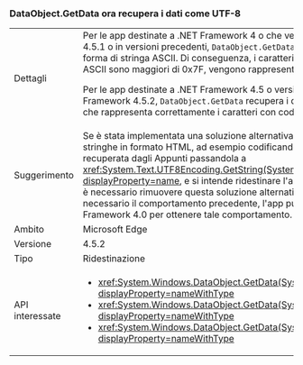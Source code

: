### <a name="dataobjectgetdata-now-retrieves-data-as-utf-8"></a>DataObject.GetData ora recupera i dati come UTF-8

|   |   |
|---|---|
|Dettagli|Per le app destinate a .NET Framework 4 o che vengono eseguite in .NET Framework 4.5.1 o in versioni precedenti, <code>DataObject.GetData</code> recupera dati in formato HTML sotto forma di stringa ASCII. Di conseguenza, i caratteri non ASCII, ovvero quelli i cui codici ASCII sono maggiori di 0x7F, vengono rappresentati da due caratteri casuali.<p/>Per le app destinate a .NET Framework 4.5 o versione successiva ed eseguite in .NET Framework 4.5.2, <code>DataObject.GetData</code> recupera i dati in formato HTML come UTF-8, che rappresenta correttamente i caratteri con codici maggiori di 0x7F.|
|Suggerimento|Se è stata implementata una soluzione alternativa per il problema di codifica con le stringhe in formato HTML, ad esempio codificando in modo esplicito la stringa HTML recuperata dagli Appunti passandola a <xref:System.Text.UTF8Encoding.GetString(System.Byte[],System.Int32,System.Int32)?displayProperty=name>, e si intende ridestinare l'app dalla versione 4 alla versione 4.5, è necessario rimuovere questa soluzione alternativa. Se per qualche motivo è necessario il comportamento precedente, l'app può essere destinata a .NET Framework 4.0 per ottenere tale comportamento.|
|Ambito|Microsoft Edge|
|Versione|4.5.2|
|Tipo|Ridestinazione|
|API interessate|<ul><li><xref:System.Windows.DataObject.GetData(System.String)?displayProperty=nameWithType></li><li><xref:System.Windows.DataObject.GetData(System.Type)?displayProperty=nameWithType></li><li><xref:System.Windows.DataObject.GetData(System.String,System.Boolean)?displayProperty=nameWithType></li></ul>|


